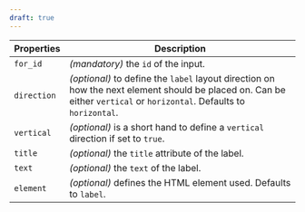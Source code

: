 ```yaml
---
draft: true
---
```


| Properties  | Description                                                                                                                                                          |
| ----------- | -------------------------------------------------------------------------------------------------------------------------------------------------------------------- |
| `for_id`    | _(mandatory)_ the `id` of the input.                                                                                                                                 |
| `direction` | _(optional)_ to define the `label` layout direction on how the next element should be placed on. Can be either `vertical` or `horizontal`. Defaults to `horizontal`. |
| `vertical`  | _(optional)_ is a short hand to define a `vertical` direction if set to `true`.                                                                                      |
| `title`     | _(optional)_ the `title` attribute of the label.                                                                                                                     |
| `text`      | _(optional)_ the `text` of the label.                                                                                                                                |
| `element`   | _(optional)_ defines the HTML element used. Defaults to `label`.                                                                                                     |
